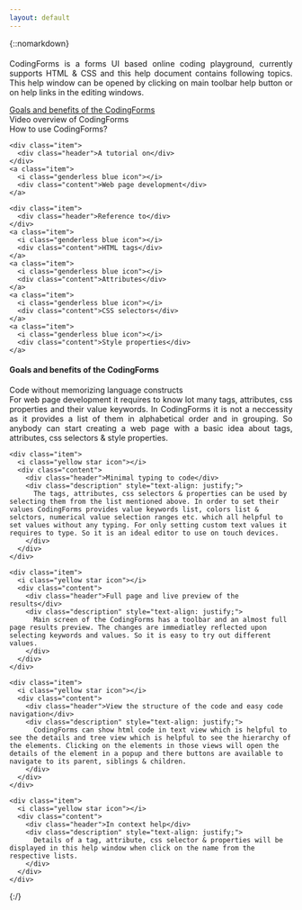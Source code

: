 ```yaml
---
layout: default
---
```

<style type="text/css">
  {% include styles.css %}
</style>
{::nomarkdown}
  <p class="firstp" style="text-align: justify; padding-top: 5px;">CodingForms is a forms UI based online coding playground, currently supports HTML & CSS and this help document contains following topics. This help window can be opened by clicking on main toolbar help button or on help links in the editing windows.</p>
  <div class="ui relaxed list">
    <a class="item" href="#goals">
      <i class="genderless blue icon"></i>
      <div class="content">Goals and benefits of the CodingForms</div>
    </a>
    <a class="item">
      <i class="genderless blue icon"></i>
      <div class="content">Video overview of CodingForms</div>
    </a>
    <a class="item">
      <i class="genderless blue icon"></i>
      <div class="content">How to use CodingForms?</div>
    </a>

    <div class="item">
      <div class="header">A tutorial on</div>
    </div>
    <a class="item">
      <i class="genderless blue icon"></i>
      <div class="content">Web page development</div>
    </a>

    <div class="item">
      <div class="header">Reference to</div>
    </div>
    <a class="item">
      <i class="genderless blue icon"></i>
      <div class="content">HTML tags</div>
    </a>
    <a class="item">
      <i class="genderless blue icon"></i>
      <div class="content">Attributes</div>
    </a>
    <a class="item">
      <i class="genderless blue icon"></i>
      <div class="content">CSS selectors</div>
    </a>
    <a class="item">
      <i class="genderless blue icon"></i>
      <div class="content">Style properties</div>
    </a>
  </div>

  <h4 id="goals">Goals and benefits of the CodingForms</h4>
  <div class="ui relaxed list">
    <div class="item">
      <i class="yellow star icon"></i>
      <div class="content">
        <div class="header">Code without memorizing language constructs</div>
        <div class="description" style="text-align: justify;">
          For web page development it requires to know lot many tags, attributes, css properties and their value keywords. In CodingForms it is not a neccessity as it provides a list of them in alphabetical order and in grouping. So anybody can start creating a web page with a basic idea about tags, attributes, css selectors & style properties.
        </div>
      </div>
    </div>

    <div class="item">
      <i class="yellow star icon"></i>
      <div class="content">
        <div class="header">Minimal typing to code</div>
        <div class="description" style="text-align: justify;">
          The tags, attributes, css selectors & properties can be used by selecting them from the list mentioned above. In order to set their values CodingForms provides value keywords list, colors list & selctors, numerical value selection ranges etc. which all helpful to set values without any typing. For only setting custom text values it requires to type. So it is an ideal editor to use on touch devices.
        </div>
      </div>
    </div>

    <div class="item">
      <i class="yellow star icon"></i>
      <div class="content">
        <div class="header">Full page and live preview of the results</div>
        <div class="description" style="text-align: justify;">
          Main screen of the CodingForms has a toolbar and an almost full page results preview. The changes are immediatley reflected upon selecting keywords and values. So it is easy to try out different values.
        </div>
      </div>
    </div>

    <div class="item">
      <i class="yellow star icon"></i>
      <div class="content">
        <div class="header">View the structure of the code and easy code navigation</div>
        <div class="description" style="text-align: justify;">
          CodingForms can show html code in text view which is helpful to see the details and tree view which is helpful to see the hierarchy of the elements. Clicking on the elements in those views will open the details of the element in a popup and there buttons are available to navigate to its parent, siblings & children.
        </div>
      </div>
    </div>

    <div class="item">
      <i class="yellow star icon"></i>
      <div class="content">
        <div class="header">In context help</div>
        <div class="description" style="text-align: justify;">
          Details of a tag, attribute, css selector & properties will be displayed in this help window when click on the name from the respective lists.
        </div>
      </div>
    </div>
  </div>
{:/}